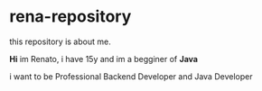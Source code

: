 # rena-repository
this repository is about me.

**Hi** im Renato, i have 15y and im a begginer of **Java**

i want to be Professional Backend Developer and Java Developer
